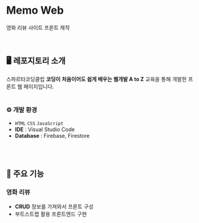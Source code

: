 # Memo Web
영화 리뷰 사이트 프론트 제작 
<br><br><br>

## 🖥️ 레포지토리 소개
스파르타코딩클럽 **코딩이 처음이어도 쉽게 배우는 웹개발 A to Z** 교육을 통해 개발한 프론트 웹 페이지입니다.
<br><br>

### ⚙️ 개발 환경
- `HTML` `CSS` `JavaScript`
- **IDE** : Visual Studio Code
- **Database** : Firebase, Firestore

<br><br>
## 📌 주요 기능
### 영화 리뷰
- **CRUD** 정보를 가져와서 프론트 구성
- 부트스트랩 활용 프론트엔드 구현
